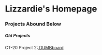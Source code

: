 <html>
	<body>
    	<h1>Lizzardie's Homepage</h1>
    	<h3>Projects Abound Below</h3>
    	<h5>Old Projects</h5>
	<p>CT-20 Project 2:<a href=”index.html”> DUMBboard</a></p>
	</body>
</html>

  

